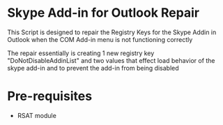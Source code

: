 # Skype Add-in for Outlook Repair
This Script is designed to repair the Registry Keys for the Skype Addin in Outlook when the COM Add-in menu is not functioning correctly

The repair essentially is creating 1 new registry key "DoNotDisableAddinList" and two values that effect load behavior of the skype add-in and to prevent the add-in from being disabled

# Pre-requisites

- RSAT module
